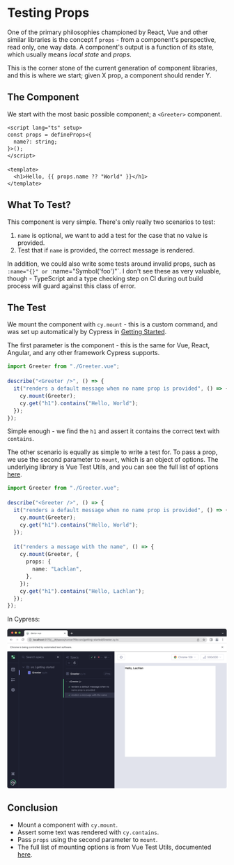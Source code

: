 # Testing Props

One of the primary philosophies championed by React, Vue and other similar libraries is the concept f `props` - from a component's perspective, read only, one way data. A component's output is a function of its state, which usually means *local state* and *props*.

This is the corner stone of the current generation of component libraries, and this is where we start; given X prop, a component should render Y.

## The Component

We start with the most basic possible component; a `<Greeter>` component.

```vue
<script lang="ts" setup>
const props = defineProps<{
  name?: string;
}>();
</script>

<template>
  <h1>Hello, {{ props.name ?? "World" }}</h1>
</template>
```

## What To Test?

This component is very simple. There's only really two scenarios to test:

1. `name` is optional, we want to add a test for the case that no value is provided.
2. Test that if `name` is provided, the correct message is rendered.

In addition, we could also write some tests around invalid props, such as `:name="{}" or `:name="Symbol('foo')"`. I don't see these as very valuable, though - TypeScript and a type checking step on CI during out build process will guard against this class of error.

## The Test

We mount the component with `cy.mount` - this is a custom command, and was set up automatically by Cypress in [Getting Started](/getting-started).

The first parameter is the component - this is the same for Vue, React, Angular, and any other framework Cypress supports.

```ts
import Greeter from "./Greeter.vue";

describe("<Greeter />", () => {
  it("renders a default message when no name prop is provided", () => {
    cy.mount(Greeter);
    cy.get("h1").contains("Hello, World");
  });
});
```

Simple enough - we find the `h1` and assert it contains the correct text with `contains`.

The other scenario is equally as simple to write a test for. To pass a prop, we use the second parameter to `mount`, which is an object of options. The underlying library is Vue Test Utils, and you can see the full list of options [here](https://test-utils.vuejs.org/api/). 

```ts
import Greeter from "./Greeter.vue";

describe("<Greeter />", () => {
  it("renders a default message when no name prop is provided", () => {
    cy.mount(Greeter);
    cy.get("h1").contains("Hello, World");
  });

  it("renders a message with the name", () => {
    cy.mount(Greeter, {
      props: {
        name: "Lachlan",
      },
    });
    cy.get("h1").contains("Hello, Lachlan");
  });
});
```

In Cypress:

![](./images/props.png)

## Conclusion

- Mount a component with `cy.mount`.
- Assert some text was rendered with `cy.contains`.
- Pass `props` using the second parameter to `mount`.
- The full list of mounting options is from Vue Test Utils, documented [here](https://test-utils.vuejs.org/api/). 